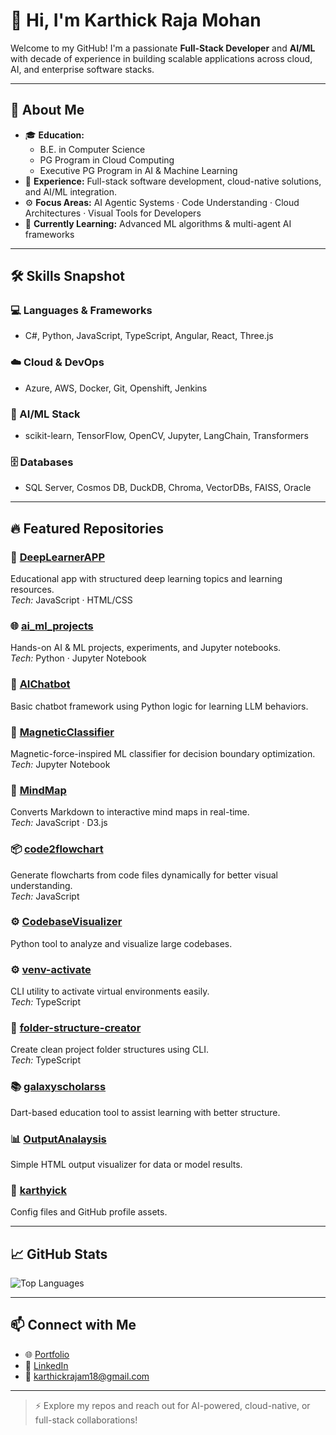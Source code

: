 # 👋 Hi, I'm **Karthick Raja Mohan**

Welcome to my GitHub! I'm a passionate **Full-Stack Developer** and **AI/ML** with decade of experience in building scalable applications across cloud, AI, and enterprise software stacks.

---

## 🌟 About Me

- 🎓 **Education:**  
  - B.E. in Computer Science  
  - PG Program in Cloud Computing  
  - Executive PG Program in AI & Machine Learning  
- 💼 **Experience:** Full-stack software development, cloud-native solutions, and AI/ML integration.  
- ⚙️ **Focus Areas:** AI Agentic Systems · Code Understanding · Cloud Architectures · Visual Tools for Developers  
- 🌱 **Currently Learning:** Advanced ML algorithms & multi-agent AI frameworks  

---

## 🛠️ Skills Snapshot

### 💻 Languages & Frameworks
- C#, Python, JavaScript, TypeScript, Angular, React, Three.js

### ☁️ Cloud & DevOps
- Azure, AWS, Docker, Git, Openshift, Jenkins

### 🧠 AI/ML Stack
- scikit-learn, TensorFlow, OpenCV, Jupyter, LangChain, Transformers

### 🗄️ Databases
- SQL Server, Cosmos DB, DuckDB, Chroma, VectorDBs, FAISS, Oracle

---

## 🔥 Featured Repositories

### 🧠 [DeepLearnerAPP](https://github.com/karthyick/DeepLearnerAPP)  
Educational app with structured deep learning topics and learning resources.  
*Tech:* JavaScript · HTML/CSS

### 🌐 [ai_ml_projects](https://github.com/karthyick/ai_ml_projects)  
Hands-on AI & ML projects, experiments, and Jupyter notebooks.  
*Tech:* Python · Jupyter Notebook

### 💬 [AIChatbot](https://github.com/karthyick/AIChatbot)  
Basic chatbot framework using Python logic for learning LLM behaviors.

### 🧲 [MagneticClassifier](https://github.com/karthyick/MagneticClassifier)  
Magnetic-force-inspired ML classifier for decision boundary optimization.  
*Tech:* Jupyter Notebook

### 🧠 [MindMap](https://github.com/karthyick/MindMap)  
Converts Markdown to interactive mind maps in real-time.  
*Tech:* JavaScript · D3.js

### 📦 [code2flowchart](https://github.com/karthyick/code2flowchart)  
Generate flowcharts from code files dynamically for better visual understanding.  
*Tech:* JavaScript

### ⚙️ [CodebaseVisualizer](https://github.com/karthyick/CodebaseVisualizer)  
Python tool to analyze and visualize large codebases.

### ⚙️ [venv-activate](https://github.com/karthyick/venv-activate)  
CLI utility to activate virtual environments easily.  
*Tech:* TypeScript

### 📁 [folder-structure-creator](https://github.com/karthyick/folder-structure-creator)  
Create clean project folder structures using CLI.  
*Tech:* TypeScript

### 📚 [galaxyscholarss](https://github.com/karthyick/galaxyscholarss)  
Dart-based education tool to assist learning with better structure.

### 📊 [OutputAnalaysis](https://github.com/karthyick/OutputAnalaysis)  
Simple HTML output visualizer for data or model results.

### 🧱 [karthyick](https://github.com/karthyick/karthyick)  
Config files and GitHub profile assets.

---

## 📈 GitHub Stats

![Top Languages](https://github-readme-stats.vercel.app/api/top-langs/?username=karthyick&layout=compact&theme=radical)

---

## 📫 Connect with Me

- 🌐 [Portfolio](https://karthyick.github.io/)
- 💼 [LinkedIn](https://www.linkedin.com/in/karthick-raja-mohan-753431123/)
- 📧 [karthickrajam18@gmail.com](mailto:karthickrajam18@gmail.com)

---

> ⚡️ Explore my repos and reach out for AI-powered, cloud-native, or full-stack collaborations!
